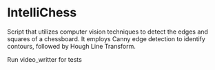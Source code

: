 # IntelliChess
Script that utilizes computer vision techniques to detect the edges and squares of a chessboard. It employs Canny edge detection to identify contours, followed by Hough Line Transform.

Run video_writter for tests
